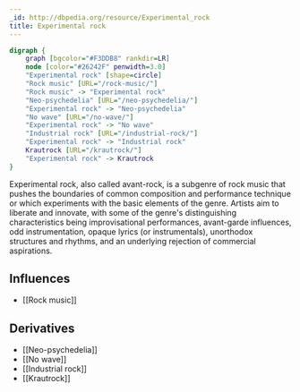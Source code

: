 ```yaml
---
_id: http://dbpedia.org/resource/Experimental_rock
title: Experimental rock
---
```


```dot
digraph {
	graph [bgcolor="#F3DDB8" rankdir=LR]
	node [color="#26242F" penwidth=3.0]
	"Experimental rock" [shape=circle]
	"Rock music" [URL="/rock-music/"]
	"Rock music" -> "Experimental rock"
	"Neo-psychedelia" [URL="/neo-psychedelia/"]
	"Experimental rock" -> "Neo-psychedelia"
	"No wave" [URL="/no-wave/"]
	"Experimental rock" -> "No wave"
	"Industrial rock" [URL="/industrial-rock/"]
	"Experimental rock" -> "Industrial rock"
	Krautrock [URL="/krautrock/"]
	"Experimental rock" -> Krautrock
}
```

Experimental rock, also called avant-rock, is a subgenre of rock music that pushes the boundaries of common composition and performance technique or which experiments with the basic elements of the genre. Artists aim to liberate and innovate, with some of the genre's distinguishing characteristics being improvisational performances, avant-garde influences, odd instrumentation, opaque lyrics (or instrumentals), unorthodox structures and rhythms, and an underlying rejection of commercial aspirations.

## Influences
- [[Rock music]]

## Derivatives
- [[Neo-psychedelia]]
- [[No wave]]
- [[Industrial rock]]
- [[Krautrock]]
